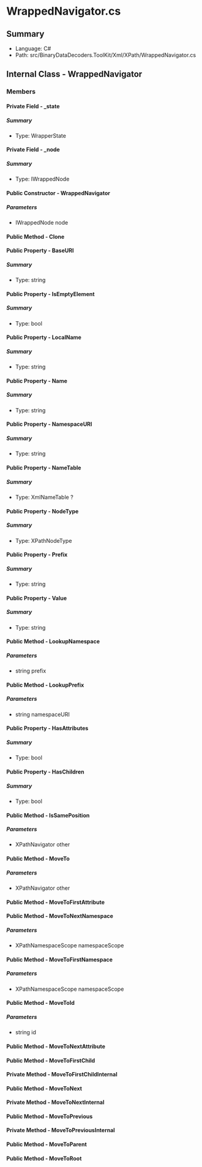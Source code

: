 ﻿# WrappedNavigator.cs

## Summary

* Language: C#
* Path: src/BinaryDataDecoders.ToolKit/Xml/XPath/WrappedNavigator.cs

## Internal Class - WrappedNavigator

### Members

#### Private Field - _state

##### Summary

 * Type: WrapperState 

#### Private Field - _node

##### Summary

 * Type: IWrappedNode 

#### Public Constructor - WrappedNavigator

#####  Parameters

 - IWrappedNode node 

#### Public Method - Clone


#### Public Property - BaseURI

##### Summary

 * Type: string 

#### Public Property - IsEmptyElement

##### Summary

 * Type: bool 

#### Public Property - LocalName

##### Summary

 * Type: string 

#### Public Property - Name

##### Summary

 * Type: string 

#### Public Property - NamespaceURI

##### Summary

 * Type: string 

#### Public Property - NameTable

##### Summary

 * Type: XmlNameTable ? 

#### Public Property - NodeType

##### Summary

 * Type: XPathNodeType 

#### Public Property - Prefix

##### Summary

 * Type: string 

#### Public Property - Value

##### Summary

 * Type: string 

#### Public Method - LookupNamespace

#####  Parameters

 - string prefix 

#### Public Method - LookupPrefix

#####  Parameters

 - string namespaceURI 

#### Public Property - HasAttributes

##### Summary

 * Type: bool 

#### Public Property - HasChildren

##### Summary

 * Type: bool 

#### Public Method - IsSamePosition

#####  Parameters

 - XPathNavigator other 

#### Public Method - MoveTo

#####  Parameters

 - XPathNavigator other 

#### Public Method - MoveToFirstAttribute


#### Public Method - MoveToNextNamespace

#####  Parameters

 - XPathNamespaceScope namespaceScope 

#### Public Method - MoveToFirstNamespace

#####  Parameters

 - XPathNamespaceScope namespaceScope 

#### Public Method - MoveToId

#####  Parameters

 - string id 

#### Public Method - MoveToNextAttribute


#### Public Method - MoveToFirstChild


#### Private Method - MoveToFirstChildInternal


#### Public Method - MoveToNext


#### Private Method - MoveToNextInternal


#### Public Method - MoveToPrevious


#### Private Method - MoveToPreviousInternal


#### Public Method - MoveToParent


#### Public Method - MoveToRoot


